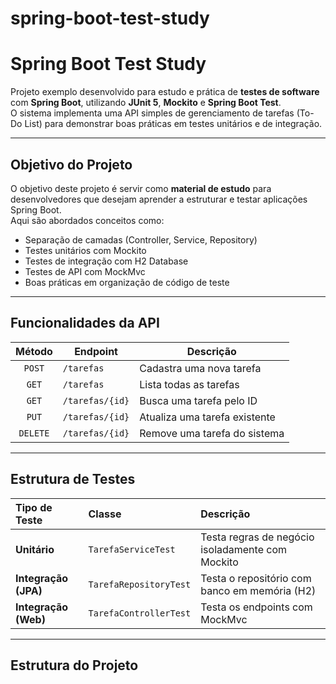 # spring-boot-test-study

#  Spring Boot Test Study

Projeto exemplo desenvolvido para estudo e prática de **testes de software** com **Spring Boot**, utilizando **JUnit 5**, **Mockito** e **Spring Boot Test**.  
O sistema implementa uma API simples de gerenciamento de tarefas (To-Do List) para demonstrar boas práticas em testes unitários e de integração.

---
##  Objetivo do Projeto

O objetivo deste projeto é servir como **material de estudo** para desenvolvedores que desejam aprender a estruturar e testar aplicações Spring Boot.  
Aqui são abordados conceitos como:
- Separação de camadas (Controller, Service, Repository)
- Testes unitários com Mockito
- Testes de integração com H2 Database
- Testes de API com MockMvc
- Boas práticas em organização de código de teste

---

##  Funcionalidades da API

| Método | Endpoint | Descrição |
|:------:|-----------|-----------|
| `POST` | `/tarefas` | Cadastra uma nova tarefa |
| `GET` | `/tarefas` | Lista todas as tarefas |
| `GET` | `/tarefas/{id}` | Busca uma tarefa pelo ID |
| `PUT` | `/tarefas/{id}` | Atualiza uma tarefa existente |
| `DELETE` | `/tarefas/{id}` | Remove uma tarefa do sistema |

---

##  Estrutura de Testes

| Tipo de Teste | Classe | Descrição |
|:---------------|:--------|:-----------|
| **Unitário** | `TarefaServiceTest` | Testa regras de negócio isoladamente com Mockito |
| **Integração (JPA)** | `TarefaRepositoryTest` | Testa o repositório com banco em memória (H2) |
| **Integração (Web)** | `TarefaControllerTest` | Testa os endpoints com MockMvc |

---

##  Estrutura do Projeto

